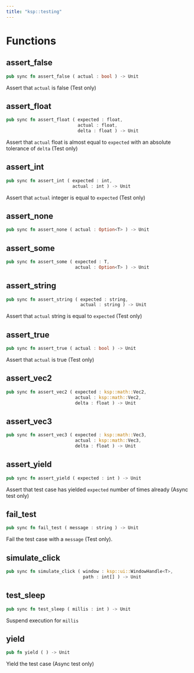 ```yaml
---
title: "ksp::testing"
---
```




# Functions


## assert_false

```rust
pub sync fn assert_false ( actual : bool ) -> Unit
```

Assert that `actual` is false (Test only)


## assert_float

```rust
pub sync fn assert_float ( expected : float,
                           actual : float,
                           delta : float ) -> Unit
```

Assert that `actual` float is almost equal to `expected` with an absolute tolerance of `delta` (Test only)


## assert_int

```rust
pub sync fn assert_int ( expected : int,
                         actual : int ) -> Unit
```

Assert that `actual` integer is equal to `expected` (Test only)


## assert_none

```rust
pub sync fn assert_none ( actual : Option<T> ) -> Unit
```



## assert_some

```rust
pub sync fn assert_some ( expected : T,
                          actual : Option<T> ) -> Unit
```



## assert_string

```rust
pub sync fn assert_string ( expected : string,
                            actual : string ) -> Unit
```

Assert that `actual` string is equal to `expected` (Test only)


## assert_true

```rust
pub sync fn assert_true ( actual : bool ) -> Unit
```

Assert that `actual` is true (Test only)


## assert_vec2

```rust
pub sync fn assert_vec2 ( expected : ksp::math::Vec2,
                          actual : ksp::math::Vec2,
                          delta : float ) -> Unit
```



## assert_vec3

```rust
pub sync fn assert_vec3 ( expected : ksp::math::Vec3,
                          actual : ksp::math::Vec3,
                          delta : float ) -> Unit
```



## assert_yield

```rust
pub sync fn assert_yield ( expected : int ) -> Unit
```

Assert that test case has yielded `expected` number of times already (Async test only)


## fail_test

```rust
pub sync fn fail_test ( message : string ) -> Unit
```

Fail the test case with a `message` (Test only).


## simulate_click

```rust
pub sync fn simulate_click ( window : ksp::ui::WindowHandle<T>,
                             path : int[] ) -> Unit
```



## test_sleep

```rust
pub sync fn test_sleep ( millis : int ) -> Unit
```

Suspend execution for `millis`


## yield

```rust
pub fn yield ( ) -> Unit
```

Yield the test case (Async test only)

